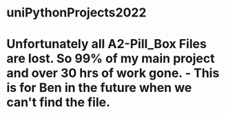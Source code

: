 # uniPythonProjects2022

# Unfortunately all A2-Pill_Box Files are lost. So 99% of my main project and over 30 hrs of work gone. - This is for Ben in the future when we can't find the file.
